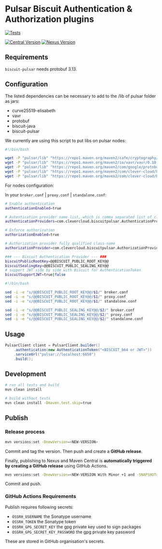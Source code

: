 # Pulsar Biscuit Authentication & Authorization plugins

[![Tests](https://github.com/clevercloud/biscuit-pulsar/actions/workflows/java_ci.yml/badge.svg)](https://github.com/CleverCloud/biscuit-pulsar/actions/workflows/java_ci.yml)

[![Central Version](https://img.shields.io/maven-central/v/com.clever-cloud/biscuit-pulsar)](https://mvnrepository.com/artifact/com.clever-cloud/biscuit-pulsar)
[![Nexus Version](https://img.shields.io/nexus/r/com.clever-cloud/biscuit-pulsar?server=https%3A%2F%2Foss.sonatype.org)](https://search.maven.org/artifact/com.clever-cloud/biscuit-pulsar)

## Requirements

`biscuit-pulsar` needs protobuf 3.13.

## Configuration

The listed dependencies can be necessary to add to the /lib of pulsar folder as jars:

- curve25519-elisabeth
- vavr
- protobuf
- biscuit-java
- biscuit-pulsar

We currently are using this script to put libs on pulsar nodes:

```bash
#!/bin/bash

wget -P "pulsar/lib" "https://repo1.maven.org/maven2/cafe/cryptography/curve25519-elisabeth/0.1.0/curve25519-elisabeth-0.1.0.jar"
wget -P "pulsar/lib" "https://repo1.maven.org/maven2/io/vavr/vavr/0.10.3/vavr-0.10.3.jar"
wget -P "pulsar/lib" "https://repo1.maven.org/maven2/com/google/protobuf/protobuf-java/3.13.0/protobuf-java-3.13.0.jar"
wget -P "pulsar/lib" "https://repo1.maven.org/maven2/com/clever-cloud/biscuit-java/<VERSION>/biscuit-java-<VERSION>.jar"
wget -P "pulsar/lib" "https://repo1.maven.org/maven2/com/clever-cloud/biscuit-pulsar/<VERSION>/biscuit-pulsar-<VERSION>.jar"
```

For nodes configuration:

In your `broker.conf` | `proxy.conf` | `standalone.conf`:

```bash
# Enable authentication
authenticationEnabled=true

# Autentication provider name list, which is comma separated list of class names
authenticationProviders=com.clevercloud.biscuitpulsar.AuthenticationProviderBiscuit

# Enforce authorization
authorizationEnabled=true

# Authorization provider fully qualified class-name
authorizationProvider=com.clevercloud.biscuitpulsar.AuthorizationProviderBiscuit

### --- Biscuit Authentication Provider --- ###
biscuitPublicRootKey=@@BISCUIT_PUBLIC_ROOT_KEY@@
biscuitSealingKey=@@BISCUIT_PUBLIC_SEALING_KEY@@
# support JWT side by side with Biscuit for AuthenticationToken
biscuitSupportJWT=true|false
```

```bash
#!/bin/bash

sed -i -e "s/@@BISCUIT_PUBLIC_ROOT_KEY@@/$1/" broker.conf
sed -i -e "s/@@BISCUIT_PUBLIC_ROOT_KEY@@/$1/" proxy.conf
sed -i -e "s/@@BISCUIT_PUBLIC_ROOT_KEY@@/$1/" standalone.conf

sed -i -e "s/@@BISCUIT_PUBLIC_SEALING_KEY@@/$2/" broker.conf
sed -i -e "s/@@BISCUIT_PUBLIC_SEALING_KEY@@/$2/" proxy.conf
sed -i -e "s/@@BISCUIT_PUBLIC_SEALING_KEY@@/$2/" standalone.conf
```

## Usage

```java
PulsarClient client = PulsarClient.builder()
    .authentication(new AuthenticationToken("<BISCUIT_b64 or JWT>"))
    .serviceUrl("pulsar://localhost:6650")
    .build();
```

## Development

```bash
# run all tests and build
mvn clean install

# build without tests
mvn clean install -Dmaven.test.skip=true
```

## Publish

### Release process

```bash
mvn versions:set -DnewVersion=<NEW-VERSION>
```

Commit and tag the version. Then push and create a **GitHub release**.

Finally, publishing to Nexus and Maven Central is **automatically triggered by creating a GitHub release** using GitHub Actions.

```bash
mvn versions:set -DnewVersion=<NEW-VERSION With Minor +1 and -SNAPSHOT>
```

Commit and push.

### GitHub Actions Requirements

Publish requires following secrets:

* `OSSRH_USERNAME` the Sonatype username
* `OSSRH_TOKEN` the Sonatype token
* `OSSRH_GPG_SECRET_KEY` the gpg private key used to sign packages
* `OSSRH_GPG_SECRET_KEY_PASSWORD` the gpg private key password

These are stored in GitHub organisation's secrets.
